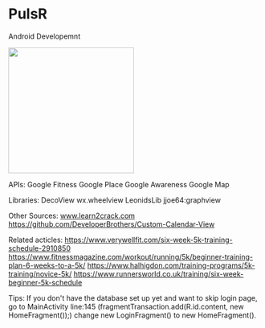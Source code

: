 # PulsR
Android Developemnt

<img src="https://github.com/shuaiL8/PulsR/blob/master/images/11543352421_.pic_hd.jpg" width="250">

APIs:
Google Fitness
Google Place
Google Awareness
Google Map

Libraries:
DecoView
wx.wheelview
LeonidsLib
jjoe64:graphview

Other Sources:
www.learn2crack.com
https://github.com/DeveloperBrothers/Custom-Calendar-View

Related acticles:
https://www.verywellfit.com/six-week-5k-training-schedule-2910850
https://www.fitnessmagazine.com/workout/running/5k/beginner-training-plan-6-weeks-to-a-5k/
https://www.halhigdon.com/training-programs/5k-training/novice-5k/
https://www.runnersworld.co.uk/training/six-week-beginner-5k-schedule


Tips:
If you don't have the database set up yet and want to skip login page, go to MainActivity line:145 (fragmentTransaction.add(R.id.content, new HomeFragment());) change new LoginFragment() to new HomeFragment().
